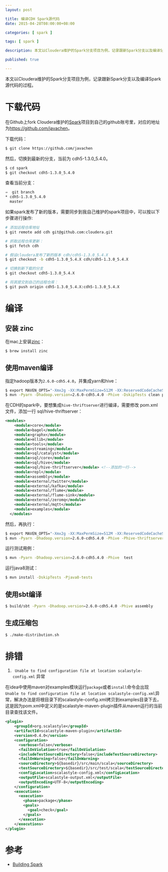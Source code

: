 ```yaml
---
layout: post

title: 编译CDH Spark源代码
date: 2015-04-28T08:00:00+08:00

categories: [ spark ]

tags: [ spark ]

description: 本文以Cloudera维护的Spark分支项目为例，记录跟新Spark分支以及编译Spark源代码的过程。

published: true

---
```


本文以Cloudera维护的Spark分支项目为例，记录跟新Spark分支以及编译Spark源代码的过程。

# 下载代码

在Github上fork Cloudera维护的[Spark]( https://github.com/cloudera)项目到自己的github账号里，对应的地址为<https://github.com/javachen>。

下载代码：

~~~bash
$ git clone https://github.com/javachen
~~~

然后，切换到最新的分支，当前为 cdh5-1.3.0_5.4.0。

~~~bash
$ cd spark
$ git checkout cdh5-1.3.0_5.4.0
~~~

查看当前分支：

~~~bash
⇒  git branch
* cdh5-1.3.0_5.4.0
  master
~~~

如果spark发布了新的版本，需要同步到我自己维护的spark项目中，可以按以下步骤进行操作:

~~~bash
# 添加远程仓库地址
$ git remote add cdh git@github.com:cloudera.git

# 抓取远程仓库更新：
$ git fetch cdh

# 假设cloudera发布了新的版本 cdh/cdh5-1.3.0_5.4.X
$ git checkout -b cdh5-1.3.0_5.4.X cdh/cdh5-1.3.0_5.4.X

# 切换到新下载的分支 
$ git checkout cdh5-1.3.0_5.4.X

# 将其提交到自己的远程仓库：
$ git push origin cdh5-1.3.0_5.4.X:cdh5-1.3.0_5.4.X
~~~

# 编译

## 安装 zinc

在mac上安装[zinc](https://github.com/typesafehub/zinc)：

~~~bash
$ brew install zinc
~~~

## 使用maven编译

指定hadoop版本为`2.6.0-cdh5.4.0`，并集成yarn和hive：

~~~bash
$ export MAVEN_OPTS="-Xmx2g -XX:MaxPermSize=512M -XX:ReservedCodeCacheSize=512m"
$ mvn -Pyarn -Dhadoop.version=2.6.0-cdh5.4.0 -Phive -DskipTests clean package
~~~

在CDH的spark中，要想集成`hive-thriftserver`进行编译，需要修改 pom.xml 文件，添加一行 <module>sql/hive-thriftserver</module>：

~~~xml
<modules>
    <module>core</module>
    <module>bagel</module>
    <module>graphx</module>
    <module>mllib</module>
    <module>tools</module>
    <module>streaming</module>
    <module>sql/catalyst</module>
    <module>sql/core</module>
    <module>sql/hive</module>
    <module>sql/hive-thriftserver</module> <!--添加的一行-->
    <module>repl</module>
    <module>assembly</module>
    <module>external/twitter</module>
    <module>external/kafka</module>
    <module>external/flume</module>
    <module>external/flume-sink</module>
    <module>external/zeromq</module>
    <module>external/mqtt</module>
    <module>examples</module>
  </modules>
~~~

然后，再执行：

~~~bash
$ export MAVEN_OPTS="-Xmx2g -XX:MaxPermSize=512M -XX:ReservedCodeCacheSize=512m"
$ mvn -Pyarn -Dhadoop.version=2.6.0-cdh5.4.0 -Phive -Phive-thriftserver -DskipTests clean package
~~~

运行测试用例：

~~~bash
$ mvn -Pyarn -Dhadoop.version=2.6.0-cdh5.4.0 -Phive  test
~~~

运行java8测试：

~~~bash
$ mvn install -DskipTests -Pjava8-tests
~~~

## 使用sbt编译

~~~bash
$ build/sbt -Pyarn -Dhadoop.version=2.6.0-cdh5.4.0 -Phive assembly
~~~

## 生成压缩包

~~~bash
$ ./make-distribution.sh
~~~

# 排错

1. ` Unable to find configuration file at location scalastyle-config.xml` 异常

在idea中使用maven对examples模块运行`package`或者`install`命令会出现` Unable to find configuration file at location scalastyle-config.xml`异常，解决办法是将根目录下的scalastyle-config.xml拷贝到examples目录下去，这是因为pom.xml中定义的是scalastyle-maven-plugin插件从maven运行的当前目录查找该文件。

~~~xml
<plugin>
    <groupId>org.scalastyle</groupId>
    <artifactId>scalastyle-maven-plugin</artifactId>
    <version>0.4.0</version>
    <configuration>
      <verbose>false</verbose>
      <failOnViolation>true</failOnViolation>
      <includeTestSourceDirectory>false</includeTestSourceDirectory>
      <failOnWarning>false</failOnWarning>
      <sourceDirectory>${basedir}/src/main/scala</sourceDirectory>
      <testSourceDirectory>${basedir}/src/test/scala</testSourceDirectory>
      <configLocation>scalastyle-config.xml</configLocation>
      <outputFile>scalastyle-output.xml</outputFile>
      <outputEncoding>UTF-8</outputEncoding>
    </configuration>
    <executions>
      <execution>
        <phase>package</phase>
        <goals>
          <goal>check</goal>
        </goals>
      </execution>
    </executions>
</plugin>
~~~



# 参考

- [Building Spark](http:/.apache.org/docs/latest/building-spark.html)
